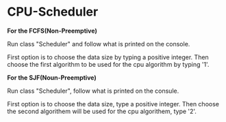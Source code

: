 # CPU-Scheduler


**For the FCFS(Non-Preemptive)**

Run class "Scheduler" and follow what is printed on the console.


First option is to choose the data size by typing a positive integer.
Then choose the first algorithm to be used for the cpu algorithm by typing '1'.

**For the SJF(Noun-Preemptive)**

Run class "Scheduler", follow what is printed on the consule.


First option is to choose the data size, type a positive integer.
Then choose the second algorithem will be used for the cpu algorithem, type '2'.
